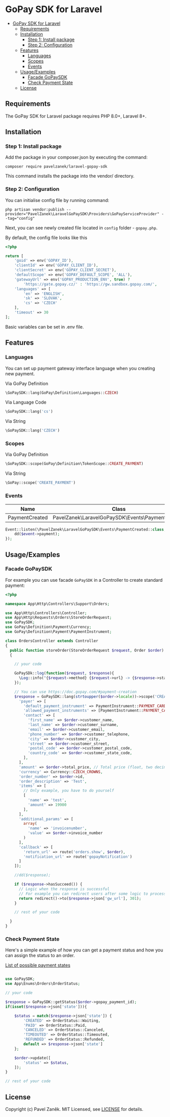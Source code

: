 # GoPay SDK for Laravel


- [GoPay SDK for Laravel](#gopay-sdk-for-laravel)
  - [Requirements](#requirements)
  - [Installation](#installation)
    - [Step 1: Install package](#step-1-install-package)
    - [Step 2: Configuration](#step-2-configuration)
  - [Features](#features)
    - [Languages](#languages)
    - [Scopes](#scopes)
    - [Events](#events)
  - [Usage/Examples](#usageexamples)
    - [Facade GoPaySDK](#facade-gopaysdk)
    - [Check Payment State](#check-payment-state)
  - [License](#license)

## Requirements

The GoPay SDK for Laravel package requires PHP 8.0+, Laravel 8+.

## Installation

### Step 1: Install package

Add the package in your composer.json by executing the command:

```
composer require pavelzanek/laravel-gopay-sdk
```

This command installs the package into the vendor/ directory.

### Step 2: Configuration

You can initialise config file by running command:

```
php artisan vendor:publish --provider="PavelZanek\LaravelGoPaySDK\Providers\GoPayServiceProvider" --tag="config"
```

Next, you can see newly created file located in `config` folder - `gopay.php`. 

By default, the config file looks like this

```php
<?php

return [
    'goid' => env('GOPAY_ID'),
    'clientId' => env('GOPAY_CLIENT_ID'),
    'clientSecret' => env('GOPAY_CLIENT_SECRET'),
    'defaultScope' => env('GOPAY_DEFAULT_SCOPE', 'ALL'),
    'gatewayUrl' => env('GOPAY_PRODUCTION_ENV', true) ? 
        'https://gate.gopay.cz/' : 'https://gw.sandbox.gopay.com/',
    'languages' => [ 
        'en' => 'ENGLISH',
        'sk' => 'SLOVAK',
        'cs' => 'CZECH'
    ],
    'timeout' => 30
];
```

Basic variables can be set in .env file.

## Features

### Languages

You can set up payment gateway interface language when you creating new payment.

Via GoPay Definition
```php
\GoPaySDK::lang(GoPay\Definition\Languages::CZECH)
```

Via Language Code
```php
\GoPaySDK::lang('cs')
```

Via String
```php
\GoPaySDK::lang('CZECH')
```

### Scopes

Via GoPay Definition
```php
\GoPaySDK::scope(GoPay\Definition\TokenScope::CREATE_PAYMENT)
```

Via String
```php
\GoPay::scope('CREATE_PAYMENT')
```

### Events

|  **Name**      |                     **Class**                    |
|:--------------:|:------------------------------------------------:|
| PaymentCreated | PavelZanek\LaravelGoPaySDK\Events\PaymentCreated |

```php
Event::listen(\PavelZanek\LaravelGoPaySDK\Events\PaymentCreated::class, function ($event) {
    dd($event->payment);
});
```

## Usage/Examples

### Facade GoPaySDK

For example you can use facade `GoPaySDK` in a Controller to create standard payment:

```php
<?php

namespace App\Http\Controllers\Support\Orders;

use App\Http\Controllers\Controller;
use App\Http\Requests\Orders\StoreOrderRequest;
use GoPaySDK;
use GoPay\Definition\Payment\Currency;
use GoPay\Definition\Payment\PaymentInstrument;

class OrdersController extends Controller
{
  public function storeOrder(StoreOrderRequest $request, Order $order): RedirectResponse
  {

    // your code

    GoPaySDk::log(function($request, $response){
      \Log::info("{$request->method} {$request->url} -> {$response->statusCode}");
    });

    // You can use https://doc.gopay.com/#payment-creation
    $response = GoPaySDK::lang(strtoupper($order->locale))->scope('CREATE_PAYMENT')->createPayment([ 
      'payer' => [
        'default_payment_instrument' => PaymentInstrument::PAYMENT_CARD,
        'allowed_payment_instruments' => [PaymentInstrument::PAYMENT_CARD],
        'contact' => [
          'first_name' => $order->customer_name,
          'last_name' => $order->customer_surname,
          'email' => $order->customer_email,
          'phone_number' => $order->customer_telephone,
          'city' => $order->customer_city,
          'street' => $order->customer_street,
          'postal_code' => $order->customer_postal_code,
          'country_code' => $order->customer_state_code,
        ],
      ],
      'amount' => $order->total_price, // Total price (float, two decimal places, without separator - fe. 19900 will be 199,00)
      'currency' => Currency::CZECH_CROWNS,
      'order_number' => $order->id,
      'order_description' => 'Test',
      'items' => [
        // Only example, you have to do yourself
        [
          'name' => 'test',
          'amount' => 19900
        ],
      ],
      'additional_params' => [
        array(
          'name' => 'invoicenumber',
          'value' => $order->invoice_number
        )
      ],
      'callback' => [
        'return_url' => route('orders.show', $order),
        'notification_url' => route('gopayNotification')
      ]
    ]);

    //dd($response);

    if ($response->hasSucceed()) {
      // Logic when the response is successful
      // For example you can redirect users after some logic to process payment
      return redirect()->to($response->json['gw_url'], 301);
    }

    // rest of your code

  }
}
```

### Check Payment State

Here's a simple example of how you can get a payment status and how you can assign the status to an order.

[List of possible payment states](https://doc.gopay.com/#state)

```php

use GoPaySDK;
use App\Enums\Orders\OrderStatus;

// your code

$response = GoPaySDK::getStatus($order->gopay_payment_id);
if(isset($response->json['state'])){

    $status = match($response->json['state']) {
        'CREATED' => OrderStatus::Waiting,
        'PAID' => OrderStatus::Paid,
        'CANCELED' => OrderStatus::Canceled,
        'TIMEOUTED' => OrderStatus::Timeouted,
        'REFUNDED' => OrderStatus::Refunded,
        default => $response->json['state']
    };

    $order->update([
        'status' => $status,
    ]);
}

// rest of your code

```

## License

Copyright (c) Pavel Zaněk. MIT Licensed,
see [LICENSE](LICENSE.md) for details.